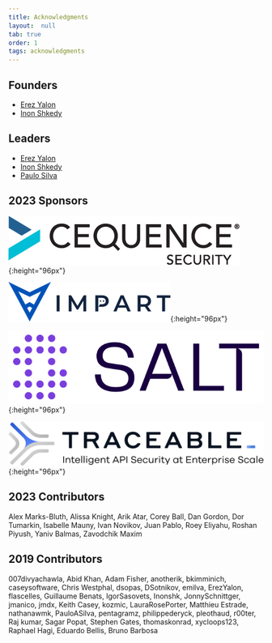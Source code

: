 ```yaml
---
title: Acknowledgments
layout:  null
tab: true
order: 1
tags: acknowledgments
---
```


## Founders

* [Erez Yalon][erez-yalon]
* [Inon Shkedy][inon-shkedy]

## Leaders

* [Erez Yalon][erez-yalon]
* [Inon Shkedy][inon-shkedy]
* [Paulo Silva][paulo-silva]

## 2023 Sponsors

![Cequence Security][cequence]{:height="96px"}

![Impart Security][impart]{:height="96px"}

![Salt Security][salt]{:height="96px"}

![Traceable][traceable]{:height="96px"}

## 2023 Contributors

Alex Marks-Bluth, Alissa Knight, Arik Atar, Corey Ball, Dan Gordon,
Dor Tumarkin, Isabelle Mauny, Ivan Novikov, Juan Pablo, Roey Eliyahu,
Roshan Piyush, Yaniv Balmas, Zavodchik Maxim

## 2019 Contributors

007divyachawla, Abid Khan, Adam Fisher, anotherik, bkimminich, caseysoftware,
Chris Westphal, dsopas, DSotnikov, emilva, ErezYalon, flascelles, Guillaume
Benats, IgorSasovets, Inonshk, JonnySchnittger, jmanico, jmdx, Keith Casey,
kozmic, LauraRosePorter, Matthieu Estrade, nathanawmk, PauloASilva, pentagramz,
philippederyck, pleothaud, r00ter, Raj kumar, Sagar Popat, Stephen Gates,
thomaskonrad, xycloops123, Raphael Hagi, Eduardo Bellis, Bruno Barbosa

[erez-yalon]: https://www.owasp.org/index.php/User:ErezYalon
[inon-shkedy]: https://www.owasp.org/index.php/User:Inon
[paulo-silva]: https://www.owasp.org/index.php/User:PauloASilva
[checkmarx]: assets/images/checkmarx-logo.png
[salt]: assets/images/sponsors/salt.png
[cequence]: assets/images/sponsors/cequence-security.png
[traceable]: assets/images/sponsors/traceable.png
[impart]: assets/images/sponsors/impart.png

